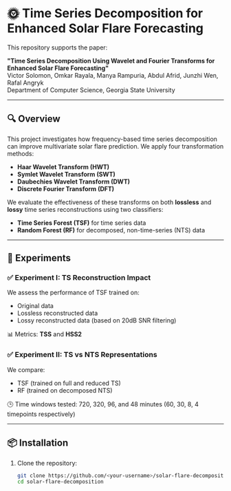 # 🌞 Time Series Decomposition for Enhanced Solar Flare Forecasting

This repository supports the paper:

**"Time Series Decomposition Using Wavelet and Fourier Transforms for Enhanced Solar Flare Forecasting"**  
Victor Solomon, Omkar Rayala, Manya Rampuria, Abdul Afrid, Junzhi Wen, Rafal Angryk  
Department of Computer Science, Georgia State University

---

## 🔍 Overview

This project investigates how frequency-based time series decomposition can improve multivariate solar flare prediction. We apply four transformation methods:

- **Haar Wavelet Transform (HWT)**
- **Symlet Wavelet Transform (SWT)**
- **Daubechies Wavelet Transform (DWT)**
- **Discrete Fourier Transform (DFT)**

We evaluate the effectiveness of these transforms on both **lossless** and **lossy** time series reconstructions using two classifiers:

- **Time Series Forest (TSF)** for time series data
- **Random Forest (RF)** for decomposed, non-time-series (NTS) data

---

## 🧪 Experiments

### ✅ Experiment I: TS Reconstruction Impact
We assess the performance of TSF trained on:
- Original data
- Lossless reconstructed data
- Lossy reconstructed data (based on 20dB SNR filtering)

📊 Metrics: **TSS** and **HSS2**

### ✅ Experiment II: TS vs NTS Representations
We compare:
- TSF (trained on full and reduced TS)
- RF (trained on decomposed NTS)

🕒 Time windows tested: 720, 320, 96, and 48 minutes (60, 30, 8, 4 timepoints respectively)

---

## 📦 Installation

1. Clone the repository:
   ```bash
   git clone https://github.com/<your-username>/solar-flare-decomposition.git
   cd solar-flare-decomposition
